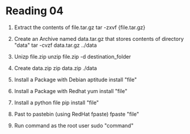 Reading 04
==========
1. Extract the contents of file.tar.gz
	tar -zxvf {file.tar.gz}

2. Create an Archive named data.tar.gz that stores contents of directory "data"
	tar -cvzf data.tar.gz ../data

3. Unizp file.zip 
	unzip file.zip -d destination_folder

4. Create data.zip 
	zip data.zip ./data

5. Install a Package with Debian
	aptitude install "file"

6. Install a Package with Redhat
	yum install "file"

7. Install a python file
	pip install "file"

8. Past to pastebin (using RedHat fpaste)
	fpaste "file"

9. Run command as the root user 
	sudo "command"